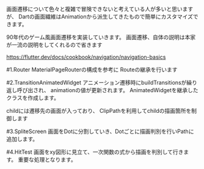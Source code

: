 
画面遷移について色々と複雑で冒険できないと考えている人が多いと思いますが、
Dartの画面繊維はAnimationから派生してきたもので簡単にカスタマイズできます。

90年代のゲーム風画面遷移を実装していきます。
画面遷移、自体の説明は本家が一流の説明をしてくれるので省きます

<https://flutter.dev/docs/cookbook/navigation/navigation-basics>

#1.Router
MaterialPageRouterの構成を参考に
Routeの継承を行います

<script src="https://gist.github.com/gentle-ohige/2d57cc5a20d1f5a045d099e96c5360cd.js"></script>

#2.TransitionAnimatedWidget
アニメーション遷移時にbuildTransitionsが繰り返し呼び出され、
animationの値が更新されます。
AnimatedWidgetを継承したクラスを作成します。

childには遷移先の画面が入っており、
ClipPathを利用してchildの描画箇所を制御します

#3.SpliteScreen
画面をDotに分割していき、Dotごとに描画判別を行いPathに追加します。

#4.HitTest
画面をxy図形に見立て、一次関数の式から描画を判別して行きます。
重要な処理となります。
